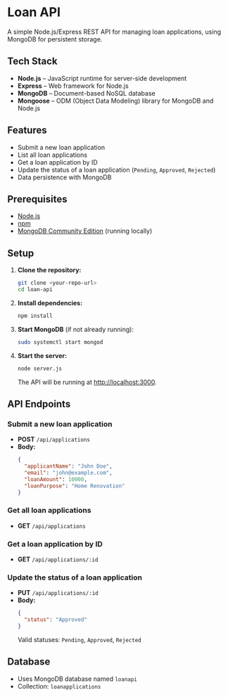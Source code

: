 # Loan API

A simple Node.js/Express REST API for managing loan applications, using MongoDB for persistent storage.

## Tech Stack

- **Node.js** – JavaScript runtime for server-side development
- **Express** – Web framework for Node.js
- **MongoDB** – Document-based NoSQL database
- **Mongoose** – ODM (Object Data Modeling) library for MongoDB and Node.js

## Features

- Submit a new loan application
- List all loan applications
- Get a loan application by ID
- Update the status of a loan application (`Pending`, `Approved`, `Rejected`)
- Data persistence with MongoDB

## Prerequisites

- [Node.js](https://nodejs.org/)
- [npm](https://www.npmjs.com/)
- [MongoDB Community Edition](https://www.mongodb.com/try/download/community) (running locally)

## Setup

1. **Clone the repository:**
   ```sh
   git clone <your-repo-url>
   cd loan-api
   ```

2. **Install dependencies:**
   ```sh
   npm install
   ```

3. **Start MongoDB** (if not already running):
   ```sh
   sudo systemctl start mongod
   ```

4. **Start the server:**
   ```sh
   node server.js
   ```
   The API will be running at [http://localhost:3000](http://localhost:3000).

## API Endpoints

### Submit a new loan application

- **POST** `/api/applications`
- **Body:**
  ```json
  {
    "applicantName": "John Doe",
    "email": "john@example.com",
    "loanAmount": 10000,
    "loanPurpose": "Home Renovation"
  }
  ```

### Get all loan applications

- **GET** `/api/applications`

### Get a loan application by ID

- **GET** `/api/applications/:id`

### Update the status of a loan application

- **PUT** `/api/applications/:id`
- **Body:**
  ```json
  {
    "status": "Approved"
  }
  ```
  Valid statuses: `Pending`, `Approved`, `Rejected`

## Database

- Uses MongoDB database named `loanapi`
- Collection: `loanapplications`